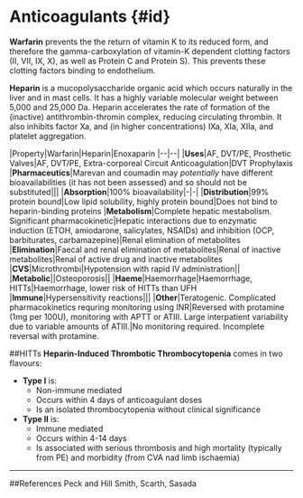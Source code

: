 # Anticoagulants {#id}

**Warfarin** prevents the the return of vitamin K to its reduced form, and therefore the gamma-carboxylation of vitamin-K dependent clotting factors (II, VII, IX, X), as well as Protein C and Protein S). This prevents these clotting factors binding to endothelium.

**Heparin** is a mucopolysaccharide organic acid which occurs naturally in the liver and in mast cells. It has a highly variable molecular weight between 5,000 and 25,000 Da. Heparin accelerates the rate of formation of the (inactive) antithrombin-thromin complex, reducing circulating thrombin. It also inhibits factor Xa, and (in higher concentrations) IXa, XIa, XIIa, and platelet aggregation.

|Property|Warfarin|Heparin|Enoxaparin
|--|--|
|**Uses**|AF, DVT/PE, Prosthetic Valves|AF, DVT/PE, Extra-corporeal Circuit Anticoagulation|DVT Prophylaxis
|**Pharmaceutics**|Marevan and coumadin may *potentially* have different bioavailabilities (it has not been assessed) and so should not be substituted|||
|**Absorption**|100% bioavailability|-|-|
|**Distribution**|99% protein bound|Low lipid solubility, highly protein bound|Does not bind to heparin-binding proteins
|**Metabolism**|Complete hepatic mestabolism. Significant pharmacokinetic|Hepatic interactions due to enzymatic induction (ETOH, amiodarone, salicylates, NSAIDs) and inhibition (OCP, barbiturates, carbamazepine)|Renal elimination of metabolites
|**Elimination**|Faecal and renal elimination of metabolites|Renal of inactive metabolites|Renal of active drug and inactive metabolites
|**CVS**|Microthrombi|Hypotension with rapid IV administration||
|**Metabolic**||Osteoporosis||
|**Haeme**|Haemorrhage|Haemorrhage, HITTs|Haemorrhage, lower risk of HITTs than UFH
|**Immune**|Hypersensitivity reactions|||
|**Other**|Teratogenic. Complicated pharmacokinetics requring monitoring using INR|Reversed with protamine (1mg per 100U), monitoring with APTT or ATIII. Large interpatient variability due to variable amounts of ATIII.|No monitoring required. Incomplete reversal with protamine.


##HITTs
**Heparin-Induced Thrombotic Thrombocytopenia** comes in two flavours:
* **Type I** is:
    * Non-immune mediated
    * Occurs within 4 days of anticoagulant doses
    * Is an isolated thrombocytopenia without clinical significance
* **Type II** is:
    * Immune mediated
    * Occurs within 4-14 days
    * Is associated with serious thrombosis and high mortality (typically from PE) and morbidity (from CVA nad limb ischaemia)

---
##References
Peck and Hill
Smith, Scarth, Sasada
